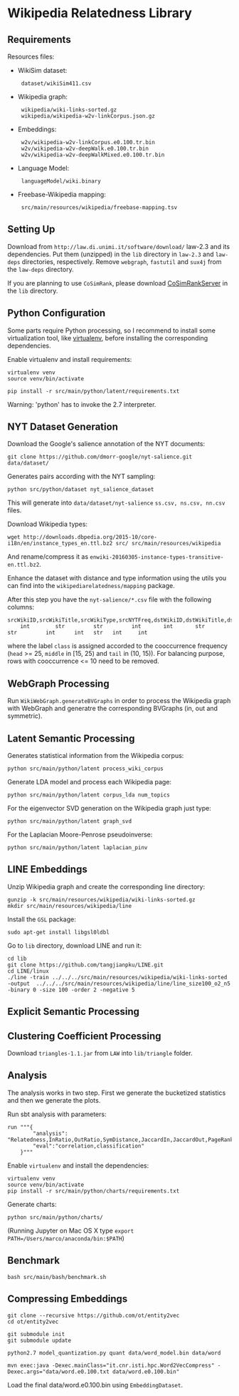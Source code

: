 Wikipedia Relatedness Library
=============================

Requirements
------------

Resources files:

 * WikiSim dataset:

        dataset/wikiSim411.csv

 * Wikipedia graph:

        wikipedia/wiki-links-sorted.gz
        wikipedia/wikipedia-w2v-linkCorpus.json.gz

 * Embeddings:

        w2v/wikipedia-w2v-linkCorpus.e0.100.tr.bin
        w2v/wikipedia-w2v-deepWalk.e0.100.tr.bin
        w2v/wikipedia-w2v-deepWalkMixed.e0.100.tr.bin

 * Language Model:

        languageModel/wiki.binary
        
 * Freebase-Wikipedia mapping:
 
        src/main/resources/wikipedia/freebase-mapping.tsv


Setting Up
----------

Download from `http://law.di.unimi.it/software/download/` law-2.3 and its dependencies. Put them (unzipped) in the `lib` directory in `law-2.3` and `law-deps` directories, respectively.
Remove `webgraph`, `fastutil` and `sux4j` from  the `law-deps` directory.

If you are planning to use `CoSimRank`, please download [CoSimRankServer](https://github.com/mponza/CoSimRankServer) in the `lib` directory.
   
   
   
Python Configuration
--------------------

Some parts require Python processing, so I recommend to install some virtualization tool, like [virtualenv](http://docs.python-guide.org/en/latest/dev/virtualenvs/), before installing the corresponding dependencies.

Enable virtualenv and install requirements:
    
    virtualenv venv
    source venv/bin/activate
    
    pip install -r src/main/python/latent/requirements.txt
    
Warning: 'python' has to invoke the 2.7 interpreter.



NYT Dataset Generation
----------------------

Download the Google's salience annotation of the NYT documents:

    git clone https://github.com/dmorr-google/nyt-salience.git data/dataset/
    
Generates pairs according with the NYT sampling:

    python src/python/dataset nyt_salience_dataset
    
This will generate into `data/dataset/nyt-salience` `ss.csv, ns.csv, nn.csv` files.



Download Wikipedia types:

    wget http://downloads.dbpedia.org/2015-10/core-i18n/en/instance_types_en.ttl.bz2 src/ src/main/resources/wikipedia

And rename/compress it as `enwiki-20160305-instance-types-transitive-en.ttl.bz2`.


Enhance the dataset with distance and type information using the utils you can find into the `wikipediarelatedness/mapping` package.

After this step you have the `nyt-salience/*.csv` file with the following columns:

    srcWikiID,srcWikiTitle,srcWikiType,srcNYTFreq,dstWikiID,dstWikiTitle,dstWikiType,dstNYTFreq,coocc,class,outDist,symDist
        int        str         str         int       int       str          str         int      int   str   int     int

where the label `class` is assigned accorded to the cooccurrence frequency (`head` >= 25, `middle` in [15, 25) and `tail` in (10, 15)).
For balancing purpose, rows with cooccurrence <= 10 need to be removed.





WebGraph Processing
-------------------

Run `WikiWebGraph.generateBVGraphs` in order to process the Wikipedia graph with WebGraph and generatre the corresponding BVGraphs (in, out and symmetric).




Latent Semantic Processing
--------------------------


Generates statistical information from the Wikipedia corpus:
    
    python src/main/python/latent process_wiki_corpus
    
Generate LDA model and process each Wikipedia page:

    python src/main/python/latent corpus_lda num_topics


For the eigenvector SVD generation on the Wikipedia graph just type:
    
    python src/main/python/latent graph_svd
    
For the Laplacian Moore-Penrose pseudoinverse:

    python src/main/python/latent laplacian_pinv
    
    

LINE Embeddings
---------------
    
Unzip Wikipedia graph and create the corresponding line directory:

    gunzip -k src/main/resources/wikipedia/wiki-links-sorted.gz
    mkdir src/main/resources/wikipedia/line

Install the `GSL` package:

    sudo apt-get install libgsl0ldbl

Go to `lib` directory, download LINE and run it: 
    
    cd lib
    git clone https://github.com/tangjianpku/LINE.git
    cd LINE/linux
    ./line -train ../../../src/main/resources/wikipedia/wiki-links-sorted -output  ../../../src/main/resources/wikipedia/line/line_size100_o2_n5 -binary 0 -size 100 -order 2 -negative 5
    
    



Explicit Semantic Processing
----------------------------

    
    

Clustering Coefficient Processing
---------------------------------

Download `triangles-1.1.jar` from `LAW` into `lib/triangle` folder.

    



Analysis
--------

The analysis works in two step. First we generate the bucketized statistics and then we generate the plots.

Run sbt analysis with parameters:

    run """{
            "analysis": "Relatedness,InRatio,OutRatio,SymDistance,JaccardIn,JaccardOut,PageRank",
            "eval":"correlation,classification"
        }"""
    
Enable `virtualenv` and install the dependencies:

    virtualenv venv
    source venv/bin/activate
    pip install -r src/main/python/charts/requirements.txt

Generate charts:
    
    python src/main/python/charts/
    

(Running Jupyter on Mac OS X type `export PATH=/Users/marco/anaconda/bin:$PATH`)



Benchmark
---------

    bash src/main/bash/benchmark.sh
    
    
    
Compressing Embeddings
----------------------

    git clone --recursive https://github.com/ot/entity2vec
    cd ot/entity2vec
    
    git submodule init
    git submodule update
    
    python2.7 model_quantization.py quant data/word_model.bin data/word
    
    mvn exec:java -Dexec.mainClass="it.cnr.isti.hpc.Word2VecCompress" -Dexec.args="data/word.e0.100.txt data/word.e0.100.bin"
    
Load the final data/word.e0.100.bin using `EmbeddingDataset`.
    
    
